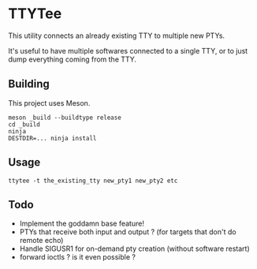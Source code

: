# TTYTee

This utility connects an already existing TTY to multiple new PTYs.

It's useful to have multiple softwares connected to a single TTY, or to just dump everything coming from the TTY.

## Building

This project uses Meson.
```
meson _build --buildtype release
cd _build
ninja
DESTDIR=... ninja install
```


## Usage

```
ttytee -t the_existing_tty new_pty1 new_pty2 etc
```

## Todo

* Implement the goddamn base feature!
* PTYs that receive both input and output ? (for targets that don't do remote echo)
* Handle SIGUSR1 for on-demand pty creation (without software restart)
* forward ioctls ? is it even possible ?
